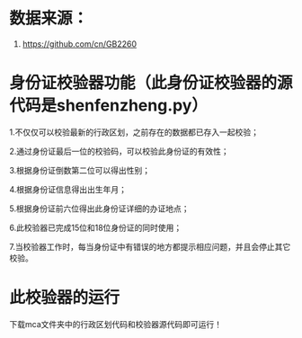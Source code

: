 # 数据来源：

1. <https://github.com/cn/GB2260>


# 身份证校验器功能（此身份证校验器的源代码是shenfenzheng.py）

1.不仅仅可以校验最新的行政区划，之前存在的数据都已存入一起校验；

2.通过身份证最后一位的校验码，可以校验此身份证的有效性；

3.根据身份证倒数第二位可以得出性别；

4.根据身份证信息得出出生年月；

5.根据身份证前六位得出此身份证详细的办证地点；

6.此校验器已完成15位和18位身份证的同时使用；

7.当校验器工作时，每当身份证中有错误的地方都提示相应问题，并且会停止其它校验。


# 此校验器的运行
下载mca文件夹中的行政区划代码和校验器源代码即可运行！
 
